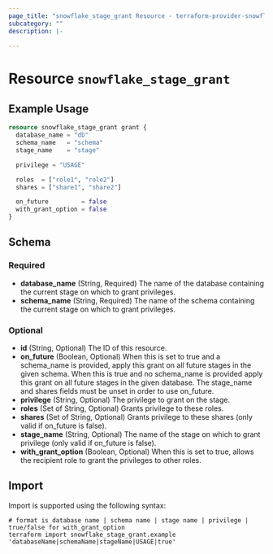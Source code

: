 ```yaml
---
page_title: "snowflake_stage_grant Resource - terraform-provider-snowflake-back"
subcategory: ""
description: |-
  
---
```


# Resource `snowflake_stage_grant`



## Example Usage

```terraform
resource snowflake_stage_grant grant {
  database_name = "db"
  schema_name   = "schema"
  stage_name    = "stage"

  privilege = "USAGE"

  roles  = ["role1", "role2"]
  shares = ["share1", "share2"]

  on_future         = false
  with_grant_option = false
}
```

## Schema

### Required

- **database_name** (String, Required) The name of the database containing the current stage on which to grant privileges.
- **schema_name** (String, Required) The name of the schema containing the current stage on which to grant privileges.

### Optional

- **id** (String, Optional) The ID of this resource.
- **on_future** (Boolean, Optional) When this is set to true and a schema_name is provided, apply this grant on all future stages in the given schema. When this is true and no schema_name is provided apply this grant on all future stages in the given database. The stage_name and shares fields must be unset in order to use on_future.
- **privilege** (String, Optional) The privilege to grant on the stage.
- **roles** (Set of String, Optional) Grants privilege to these roles.
- **shares** (Set of String, Optional) Grants privilege to these shares (only valid if on_future is false).
- **stage_name** (String, Optional) The name of the stage on which to grant privilege (only valid if on_future is false).
- **with_grant_option** (Boolean, Optional) When this is set to true, allows the recipient role to grant the privileges to other roles.

## Import

Import is supported using the following syntax:

```shell
# format is database name | schema name | stage name | privilege | true/false for with_grant_option
terraform import snowflake_stage_grant.example 'databaseName|schemaName|stageName|USAGE|true'
```
